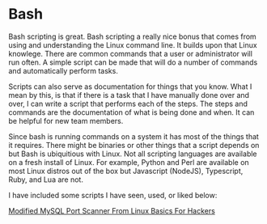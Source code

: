 # Bash

Bash scripting is great. Bash scripting a really nice bonus that comes from using and understanding the Linux command line. It builds upon that Linux knowlege. There are common commands that a user or administrator will run often. A simple script can be made that will do a number of commands and automatically perform tasks.

Scripts can also serve as documentation for things that you know. What I mean by this, is that if there is a task that I have manually done over and over, I can write a script that performs each of the steps. The steps and commands are the documentation of what is being done and when. It can be helpful for new team members.

Since bash is running commands on a system it has most of the things that it requires. There might be binaries or other things that a script depends on but Bash is ubiquitious with Linux. Not all scripting languages are available on a fresh install of Linux. For example, Python and Perl are available on most Linux distros out of the box but Javascript (NodeJS), Typescript, Ruby, and Lua are not.

I have included some scripts I have seen, used, or liked below:

[Modified MySQL Port Scanner From Linux Basics For Hackers](bash/mysql_scanner.sh)
